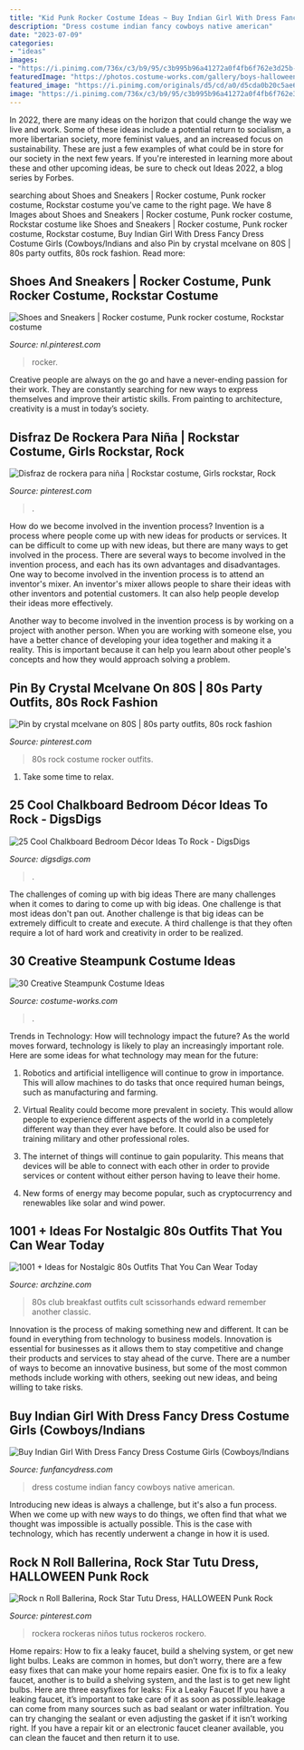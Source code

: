 ```yaml
---
title: "Kid Punk Rocker Costume Ideas ~ Buy Indian Girl With Dress Fancy Dress Costume Girls (cowboys/indians"
description: "Dress costume indian fancy cowboys native american"
date: "2023-07-09"
categories:
- "ideas"
images:
- "https://i.pinimg.com/736x/c3/b9/95/c3b995b96a41272a0f4fb6f762e3d25b--kid-halloween-costumes-halloween-.jpg"
featuredImage: "https://photos.costume-works.com/gallery/boys-halloween-steampunk-costumes.jpg"
featured_image: "https://i.pinimg.com/originals/d5/cd/a0/d5cda0b20c5ae64119055a9e2241a4e8.jpg"
image: "https://i.pinimg.com/736x/c3/b9/95/c3b995b96a41272a0f4fb6f762e3d25b--kid-halloween-costumes-halloween-.jpg"
---
```



In 2022, there are many ideas on the horizon that could change the way we live and work. Some of these ideas include a potential return to socialism, a more libertarian society, more feminist values, and an increased focus on sustainability. These are just a few examples of what could be in store for our society in the next few years. If you're interested in learning more about these and other upcoming ideas, be sure to check out Ideas 2022, a blog series by Forbes.

	

		
searching about Shoes and Sneakers | Rocker costume, Punk rocker costume, Rockstar costume you've came to the right page. We have 8 Images about Shoes and Sneakers | Rocker costume, Punk rocker costume, Rockstar costume like Shoes and Sneakers | Rocker costume, Punk rocker costume, Rockstar costume, Buy Indian Girl With Dress Fancy Dress Costume Girls (Cowboys/Indians and also Pin by crystal mcelvane on 80S | 80s party outfits, 80s rock fashion. Read more:
		
    
## Shoes And Sneakers | Rocker Costume, Punk Rocker Costume, Rockstar Costume

<img loading=lazy src="https://i.pinimg.com/736x/c3/b9/95/c3b995b96a41272a0f4fb6f762e3d25b--kid-halloween-costumes-halloween-.jpg" onerror="this.onerror=null;this.src='https://tse3.mm.bing.net/th?id=OIP.d4sQJmEO6tzx5cenr4McWAHaJ4&amp;pid=15.1';" alt="Shoes and Sneakers | Rocker costume, Punk rocker costume, Rockstar costume">

_Source: nl.pinterest.com_

>rocker. 

	

Creative people are always on the go and have a never-ending passion for their work. They are constantly searching for new ways to express themselves and improve their artistic skills. From painting to architecture, creativity is a must in today’s society.

    
## Disfraz De Rockera Para Niña | Rockstar Costume, Girls Rockstar, Rock

<img loading=lazy src="https://i.pinimg.com/736x/8d/41/c3/8d41c31939e16a8b4033718b21076122--girl-halloween-costumes-kid-costumes.jpg" onerror="this.onerror=null;this.src='https://tse3.mm.bing.net/th?id=OIP.PvwQzwDsuoxwM-nmAdylgAHaMW&amp;pid=15.1';" alt="Disfraz de rockera para niña | Rockstar costume, Girls rockstar, Rock">

_Source: pinterest.com_

>. 

	

How do we become involved in the invention process?
Invention is a process where people come up with new ideas for products or services. It can be difficult to come up with new ideas, but there are many ways to get involved in the process. There are several ways to become involved in the invention process, and each has its own advantages and disadvantages.
One way to become involved in the invention process is to attend an inventor's mixer. An inventor's mixer allows people to share their ideas with other inventors and potential customers. It can also help people develop their ideas more effectively.

Another way to become involved in the invention process is by working on a project with another person. When you are working with someone else, you have a better chance of developing your idea together and making it a reality. This is important because it can help you learn about other people's concepts and how they would approach solving a problem.

    
## Pin By Crystal Mcelvane On 80S | 80s Party Outfits, 80s Rock Fashion

<img loading=lazy src="https://i.pinimg.com/736x/33/6f/fb/336ffb66567a2f6ac8f9eed60fc9164d--punk-rocker-costume-s-costume.jpg" onerror="this.onerror=null;this.src='https://tse4.mm.bing.net/th?id=OIP.NUFztp79XYFPFUdAgbm4IwAAAA&amp;pid=15.1';" alt="Pin by crystal mcelvane on 80S | 80s party outfits, 80s rock fashion">

_Source: pinterest.com_

>80s rock costume rocker outfits. 

	

1. Take some time to relax.

    
## 25 Cool Chalkboard Bedroom Décor Ideas To Rock - DigsDigs

<img loading=lazy src="https://www.digsdigs.com/photos/cool-chalkboard-bedroom-decor-ideas-to-rock-7-554x723.jpg" onerror="this.onerror=null;this.src='https://tse4.mm.bing.net/th?id=OIP.wbDqt9YDpTkwK_4bdr9UfwHaJq&amp;pid=15.1';" alt="25 Cool Chalkboard Bedroom Décor Ideas To Rock - DigsDigs">

_Source: digsdigs.com_

>. 

	

The challenges of coming up with big ideas
There are many challenges when it comes to daring to come up with big ideas. One challenge is that most ideas don't pan out. Another challenge is that big ideas can be extremely difficult to create and execute. A third challenge is that they often require a lot of hard work and creativity in order to be realized.

    
## 30 Creative Steampunk Costume Ideas

<img loading=lazy src="https://photos.costume-works.com/gallery/boys-halloween-steampunk-costumes.jpg" onerror="this.onerror=null;this.src='https://tse4.mm.bing.net/th?id=OIP.ctJMSha19UOEHyfwZARjAgHaJ4&amp;pid=15.1';" alt="30 Creative Steampunk Costume Ideas">

_Source: costume-works.com_

>. 

	

Trends in Technology: How will technology impact the future?
As the world moves forward, technology is likely to play an increasingly important role. Here are some ideas for what technology may mean for the future:
1. Robotics and artificial intelligence will continue to grow in importance. This will allow machines to do tasks that once required human beings, such as manufacturing and farming.

2. Virtual Reality could become more prevalent in society. This would allow people to experience different aspects of the world in a completely different way than they ever have before. It could also be used for training military and other professional roles.

3. The internet of things will continue to gain popularity. This means that devices will be able to connect with each other in order to provide services or content without either person having to leave their home.

4. New forms of energy may become popular, such as cryptocurrency and renewables like solar and wind power.

    
## 1001 + Ideas For Nostalgic 80s Outfits That You Can Wear Today

<img loading=lazy src="http://archzine.com/wp-content/uploads/2018/08/the-breakfast-club-cast-standing-near-a-line-of-red-lockers-dressed-in-80s-outfits-guys-and-girls-some-serious-and-some-smiling-jeans-flannel-shirt-baseball-jacket-long-skirts.jpg" onerror="this.onerror=null;this.src='https://tse4.mm.bing.net/th?id=OIP.v6ilgUv65-wpX-Nx2KrQHQHaGh&amp;pid=15.1';" alt="1001 + Ideas for Nostalgic 80s Outfits That You Can Wear Today">

_Source: archzine.com_

>80s club breakfast outfits cult scissorhands edward remember another classic. 

	

Innovation is the process of making something new and different. It can be found in everything from technology to business models. Innovation is essential for businesses as it allows them to stay competitive and change their products and services to stay ahead of the curve. There are a number of ways to become an innovative business, but some of the most common methods include working with others, seeking out new ideas, and being willing to take risks.

    
## Buy Indian Girl With Dress Fancy Dress Costume Girls (Cowboys/Indians

<img loading=lazy src="https://www.funfancydress.com/media/catalog/product/cache/1/image/1200x/040ec09b1e35df139433887a97daa66f/S/A/SANC_5581_b.jpg" onerror="this.onerror=null;this.src='https://tse3.mm.bing.net/th?id=OIP.aBLv9u0GvGi5ZMu-MUA2eQHaO8&amp;pid=15.1';" alt="Buy Indian Girl With Dress Fancy Dress Costume Girls (Cowboys/Indians">

_Source: funfancydress.com_

>dress costume indian fancy cowboys native american. 

	

Introducing new ideas is always a challenge, but it's also a fun process. When we come up with new ways to do things, we often find that what we thought was impossible is actually possible. This is the case with technology, which has recently underwent a change in how it is used. 

    
## Rock N Roll Ballerina, Rock Star Tutu Dress, HALLOWEEN Punk Rock

<img loading=lazy src="https://i.pinimg.com/originals/d5/cd/a0/d5cda0b20c5ae64119055a9e2241a4e8.jpg" onerror="this.onerror=null;this.src='https://tse2.mm.bing.net/th?id=OIP.Fr4RmDicMGdrUWcR1-MBoQHaLF&amp;pid=15.1';" alt="Rock n Roll Ballerina, Rock Star Tutu Dress, HALLOWEEN Punk Rock">

_Source: pinterest.com_

>rockera rockeras niños tutus rockeros rockero. 

	

Home repairs: How to fix a leaky faucet, build a shelving system, or get new light bulbs.
Leaks are common in homes, but don’t worry, there are a few easy fixes that can make your home repairs easier. One fix is to fix a leaky faucet, another is to build a shelving system, and the last is to get new light bulbs. Here are three easyfixes for leaks: 
Fix a Leaky Faucet
If you have a leaking faucet, it’s important to take care of it as soon as possible.leakage can come from many sources such as bad sealant or water infiltration. You can try changing the sealant or even adjusting the gasket if it isn’t working right. If you have a repair kit or an electronic faucet cleaner available, you can clean the faucet and then return it to use.

